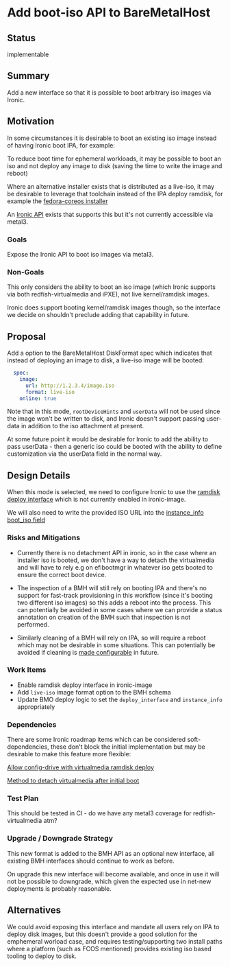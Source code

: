 <!--
 This work is licensed under a Creative Commons Attribution 3.0
 Unported License.

 http://creativecommons.org/licenses/by/3.0/legalcode
-->

# Add boot-iso API to BareMetalHost

## Status

implementable

## Summary

Add a new interface so that it is possible to boot arbitrary
iso images via Ironic.

## Motivation

In some circumstances it is desirable to boot an existing iso image
instead of having Ironic boot IPA, for example:

To reduce boot time for ephemeral workloads, it may be possible to boot an iso
and not deploy any image to disk (saving the time to write the image and reboot)

Where an alternative installer exists that is distributed as a live-iso, it
may be desirable to leverage that toolchain instead of the IPA deploy ramdisk,
for example the [fedora-coreos installer](https://docs.fedoraproject.org/en-US/fedora-coreos/bare-metal/)

An [Ironic API](https://docs.openstack.org/ironic/latest/admin/ramdisk-boot.html)
exists that supports this but it's not currently accessible via metal3.

### Goals

Expose the Ironic API to boot iso images via metal3.

### Non-Goals

This only considers the ability to boot an iso image (which Ironic supports
via both redfish-virtualmedia and iPXE), not live kernel/ramdisk images.

Ironic does support booting kernel/ramdisk images though, so the interface
we decide on shouldn't preclude adding that capability in future.

## Proposal

Add a option to the BareMetalHost DiskFormat spec which indicates that instead
of deploying an image to disk, a live-iso image will be booted:

```yaml
  spec:
    image:
      url: http://1.2.3.4/image.iso
      format: live-iso
    online: true
```

Note that in this mode, `rootDeviceHints` and `userData` will not be used
since the image won't be written to disk, and Ironic doesn't
support passing user-data in addition to the iso attachment at present.

At some future point it would be desirable for Ironic to add the ability
to pass userData - then a generic iso could be booted with the ability
to define customization via the userData field in the normal way.

## Design Details

When this mode is selected, we need to configure Ironic to use the [ramdisk
deploy interface](https://docs.openstack.org/ironic/latest/admin/ramdisk-boot.html)
which is not currently enabled in ironic-image.

We will also need to write the provided ISO URL into the
[instance_info boot_iso field](https://docs.openstack.org/ironic/latest/admin/drivers/redfish.html#virtual-media-ramdisk)

### Risks and Mitigations

- Currently there is no detachment API in ironic, so in the case where an installer
  iso is booted, we don't have a way to detach the virtualmedia and will have to
  rely e.g on efibootmgr in whatever iso gets booted to ensure the correct boot device.

- The inspection of a BMH will still rely on booting IPA and there's no support for
  fast-track provisioning in this workflow (since it's booting two different
  iso images) so this adds a reboot into the process.  This can potentially be
  avoided in some cases where we can provide a status annotation on creation of
  the BMH such that inspection is not performed.

- Similarly cleaning of a BMH will rely on IPA, so will require a reboot which may
  not be desirable in some situations.  This can potentially be avoided if cleaning
  is [made configurable](https://github.com/metal3-io/metal3-docs/pull/151) in future.

### Work Items

- Enable ramdisk deploy interface in ironic-image
- Add `live-iso` image format option to the BMH schema
- Update BMO deploy logic to set the `deploy_interface` and `instance_info` appropriately

### Dependencies

There are some Ironic roadmap items which can be considered soft-dependencies,
these don't block the initial implementation but may be desirable to make
this feature more flexible:

[Allow config-drive with virtualmedia ramdisk deploy](https://storyboard.openstack.org/#!/story/2008380)

[Method to detach virtualmedia after initial boot](https://storyboard.openstack.org/#!/story/2008363)

### Test Plan

This should be tested in CI - do we have any metal3 coverage for
redfish-virtualmedia atm?

### Upgrade / Downgrade Strategy

This new format is added to the BMH API as an optional new interface, all existing
BMH interfaces should continue to work as before.

On upgrade this new interface will become available, and once in use it will not
be possible to downgrade, which given the expected use in net-new deployments
is probably reasonable.

## Alternatives

We could avoid exposing this interface and mandate all users rely on IPA to
deploy disk images, but this doesn't provide a good solution for the
emphemeral worload case, and requires testing/supporting two install paths
where a platform (such as FCOS mentioned) provides existing iso based
tooling to deploy to disk.
